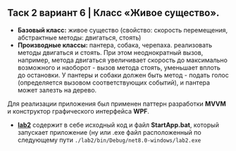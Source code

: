 ## Таск 2 вариант 6 | Класс «Живое существо».

 -   **Базовый класс:** живое существо (свойство: скорость перемещения, абстрактные методы: двигаться, стоять)
 -   **Производные классы:** пантера, собака, черепаха. реализовать методы двигаться и стоять. При этом неоднократный вызов, например, метода двигаться увеличивает скорость до максимально возможного и наоборот - вызов метода стоять, уменьшает вплоть до остановки. У пантеры и собаки должен быть метод - подать голос (определяется вызовом соответствующих событий), и пантера может залезть на дерево.

Для реализации приложения был применен паттерн разработки  **MVVM**  и конструктор графического интерфейса  **WPF**.

-   [**lab2**](https://github.com/m-i-k-o-r/lab2/tree/main/lab2)  содержит в себе исходный код и файл  **StartApp.bat**, который запускает приложение (ну или .exe файл расположенный по следующему пути `./lab2/bin/Debug/net8.0-windows/lab2.exe`

